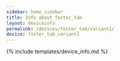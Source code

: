 ```yaml
---
sidebar: home_sidebar
title: Info about foster_tab
layout: deviceinfo
permalink: /devices/foster_tab/variant1/
device: foster_tab_variant1
---
```

{% include templates/device_info.md %}
